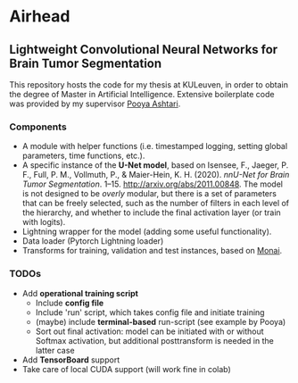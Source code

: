 # Airhead  
  
## Lightweight Convolutional Neural Networks for Brain Tumor Segmentation  

This repository hosts the code for my thesis at KULeuven, in order to obtain the degree of Master in Artificial Intelligence. Extensive boilerplate code was provided by my supervisor [Pooya Ashtari](https://www.kuleuven.be/wieiswie/nl/person/00129604).

### Components

* A module with helper functions (i.e. timestamped logging, setting global parameters, time functions, etc.).
* A specific instance of the **U-Net model**, based on Isensee, F., Jaeger, P. F., Full, P. M., Vollmuth, P., & Maier-Hein, K. H. (2020). _nnU-Net for Brain Tumor Segmentation_. 1–15. http://arxiv.org/abs/2011.00848. The model is not designed to be *overly* modular, but there is a set of parameters that can be freely selected, such as the number of filters in each level of the hierarchy, and whether to include the final activation layer (or train with logits).
* Lightning wrapper for the model (adding some useful functionality).
* Data loader (Pytorch Lightning loader)
* Transforms for training, validation and test instances, based on [Monai](https://monai.io/).


### TODOs  
  
* Add **operational training script**  
	 * Include **config file**  
  * Include 'run' script, which takes config file and initiate training  
  * (maybe) include **terminal-based** run-script (see example by Pooya)  
  * Sort out final activation: model can be initiated with or without Softmax activation, but additional posttransform is needed in the latter case  
* Add **TensorBoard** support  
* Take care of local CUDA support (will work fine in colab)
